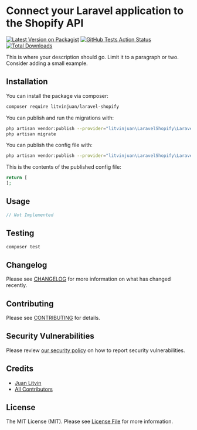 # Connect your Laravel application to the Shopify API

[![Latest Version on Packagist](https://img.shields.io/packagist/v/litvinjuan/laravel-shopify.svg?style=flat-square)](https://packagist.org/packages/litvinjuan/laravel-shopify)
[![GitHub Tests Action Status](https://img.shields.io/github/workflow/status/litvinjuan/laravel-shopify/run-tests?label=tests)](https://github.com/litvinjuan/laravel-shopify/actions?query=workflow%3Arun-tests+branch%3Amaster)
[![Total Downloads](https://img.shields.io/packagist/dt/litvinjuan/laravel-shopify.svg?style=flat-square)](https://packagist.org/packages/litvinjuan/laravel-shopify)


This is where your description should go. Limit it to a paragraph or two. Consider adding a small example.

## Installation

You can install the package via composer:

```bash
composer require litvinjuan/laravel-shopify
```

You can publish and run the migrations with:

```bash
php artisan vendor:publish --provider="litvinjuan\LaravelShopify\LaravelShopifyServiceProvider" --tag="migrations"
php artisan migrate
```

You can publish the config file with:
```bash
php artisan vendor:publish --provider="litvinjuan\LaravelShopify\LaravelShopifyServiceProvider" --tag="config"
```

This is the contents of the published config file:

```php
return [
];
```

## Usage

``` php
// Not Implemented
```

## Testing

``` bash
composer test
```

## Changelog

Please see [CHANGELOG](CHANGELOG.md) for more information on what has changed recently.

## Contributing

Please see [CONTRIBUTING](.github/CONTRIBUTING.md) for details.

## Security Vulnerabilities

Please review [our security policy](../../security/policy) on how to report security vulnerabilities.

## Credits

- [Juan Litvin](https://github.com/litvinjuan)
- [All Contributors](../../contributors)

## License

The MIT License (MIT). Please see [License File](LICENSE.md) for more information.
